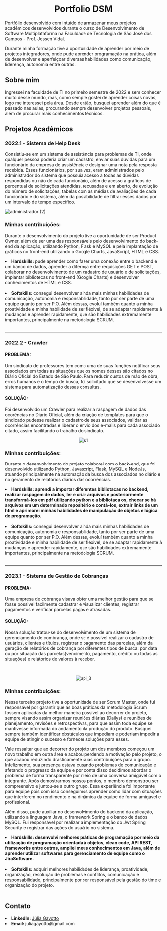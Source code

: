 <div align="center">  
  <h1> Portfolio DSM </h1>
</div>
<div>
  <p>Portfólio desenvolvido com intuído de armazenar meus projetos acadêmicos desenvolvidos durante o curso de Desenvolvimento de Software Multiplataforma na Faculdade de Tecnologia de São José dos Campos - Prof. Jessen Vidal.</p>
  <p> Durante minha formação tive a oportunidade de aprender por meio de projetos integradores, onde pude aprender programação na prática, além de desenvolver e aperfeiçoar diversas habilidades como comunicação, liderença, autonomia entre outras. </p>
</div>

<h2> <strong> Sobre mim </strong> </h2>
<p> Ingressei na faculdade de TI no primeiro semestre de 2022 e sem conhecer muito desse mundo, mas, como sempre gostei de aprender coisas novas, logo me interessei pela área. Desde então, busquei aprender além do que é passado nas aulas, procurando sempre desenvolver projetos pessoais, além de procurar mais conhecimentos técnicos.</p>
<h2> <strong> Projetos Acadêmicos </strong> </h2>
<div>
  <h3> 2022.1 - Sistema de Help Desk </h3>
  <p> Consistiu-se em um sistema de assistência para problemas de TI, onde qualquer pessoa poderia criar um cadastro, enviar suas dúvidas para um funcionário da empresa de assistência e designar uma nota pela resposta recebida. Esses funcionários, por sua vez, eram administrados pelo administrador do sistema que possuía acesso a todas as dúvidas respondidas ou não de cada funcionário, além de acesso à gráficos de percentual de solicitações atendidas, recusadas e em aberto, de evolução do número de solicitações, tabelas com as médias de avaliações de cada funcionário e do sistema, além  da possibilidade de filtrar esses dados por um intervalo de tempo específico. </p>
  
  ![administrador (2)](https://github.com/JuliaGayotto/Portfolio-DSM/assets/101027809/5181b35e-077e-4512-b72e-9f05b52e84b0)  
 
  <h3> Minhas contribuições: </h3>
  <p> Durante o desenvolvimento do projeto tive a oportunidade de ser Product Owner, além de ser uma das responsáveis pelo desenvolvimento do back-end da aplicação, utilizando Python, Flask e MySQL e pela implantação de gráficos no front-end utilizando o Google Charts, JavaScript, HTML e CSS. </p>
  <li> <strong> Hardskills: </strong> pude aprender como fazer uma conexão entre o backend e um banco de dados, aprender a difernça entre requisições GET e POST, colaborar no desenvolvimento de um cadastro de usuário e de solicitações, implantar bibliotecas no front-end (Google Charts) e desenvolver conhecimentos de HTML e CSS. </li>
  <br>
  <li> <strong> Softskills: </strong> consegui desenvolver ainda mais minhas habilidades de comunicação, autonomia e responsabilidade, tanto por ser parte de uma equipe quanto por ser P.O. Além dessas, evoluí também quanto a minha proatividade e minha habilidade de ser fléxivel, de se adaptar rapidamente à mudanças e aprender rapidamente, que são habilidades extremamente importantes, principalmente na metodologia SCRUM.  </li>
</div>
<br>
<hr>
<div>
  <h3> 2022.2 - Crawler </h3>
  <h4> PROBLEMA: </h4>
  <p>Um sindicato de professores tem como uma de suas funções notificar seus associados em todas as situações que os nomes desses são citados no Diário Oficial do Estado de São Paulo. Para reduzir custos de mão de obra, erros humanos e o tempo de busca, foi solicitado que se desenvolvesse um sistema para automatização dessas consultas. </p>
  <h4> SOLUÇÃO: </h4>
  <p> Foi desenvolvido um Crawler para realizar a raspagem de dados das ocorências no Diário Oficial, além da criação de templates para que o sindicado pudesse realizar o cadastro de seus associados, validar as ocorrências encontradas e liberar o envio dos e-mails para cada associado citado, assim facilitando o trabalho do sindicato. </p>
  <div align="center">
    
  ![s1](https://github.com/JuliaGayotto/Portfolio-DSM/assets/101027809/24c51a28-017d-41f4-9c4d-be95f958918b)
 
  </div>
  <h3> Minhas contribuições: </h3>
  <p>  Durante o desenvolvimento do projeto colaborei com o back-end, que foi desenvolvido utilizando Python, Javascript, Flask, MySQL e NodeJs, atuando principalmente na automação da busca dos associados no diário e no geramento de relatórios diários das ocorrências. </p>
  <li> <strong> Hardskills: aprendi a importar diferentes bibliotacas no backend,  realizar raspagem de dados, ler e criar arquivos e posteriormente transformá-los em pdf utilizando python e a bibliotaca os, checar se há arquivos em um determinado repositório e contá-los, extrair links de um html e aprimorei minhas habilidades de manipulação de objetos e lógica de programação.</strong>  </li>
  <br>
  <li> <strong> Softskills: </strong> consegui desenvolver ainda mais minhas habilidades de comunicação, autonomia e responsabilidade, tanto por ser parte de uma equipe quanto por ser P.O. Além dessas, evoluí também quanto a minha proatividade e minha habilidade de ser fléxivel, de se adaptar rapidamente à mudanças e aprender rapidamente, que são habilidades extremamente importantes, principalmente na metodologia SCRUM.  </li>
</div>
<br>
<hr>
<div>
  <h3> 2023.1 - Sistema de Gestão de Cobranças </h3>
  <h4> PROBLEMA: </h4>
  <p>Uma empresa de cobrança visava obter uma melhor gestão para que se fosse possivel facilmente cadastrar e visualizar clientes, registrar pagamentos e verificar parcelas pagas e atrasadas. </p>
  <h4> SOLUÇÃO: </h4>
  <p> Nossa solução tratou-se do desenvolvimento de um sistema de gerenciamento de combrança, onde se é possível realizar o cadastro de usuários, clientes e títulos, registrar o pagamento das parcelas, além da geração de relatórios de cobrança por diferentes tipos de busca: por data ou por situação das parcelas(vencimento, pagamento, crédito ou todas as situações) e relátorios de valores à receber. </p>
  <br>
  <div align="center">
    
   ![api_3](https://github.com/Desduh/Portfolio_DSM/assets/100285168/47772325-68fe-4ab8-b5f0-dd2b36c11d6d)
  
 </div>
  <h3> Minhas contribuições: </h3>
  <p> Nesse terceiro projeto tive a oportunidade de ser Scrum Master, onde fui responsável por garantir que as boas práticas da metodologia Scrum fossem aplicadas da melhor maneira possível ao decorrer do projeto, sempre visando assim organizar reuniões diárias (Dailys) e reuniões de planejamento, revisões e retrospectivas, para que assim toda equipe se mantivesse informada do andamento da produção do produto. Busquei sempre também identificar obstáculos que impediam e poderiam impedir a equipe de atingir o sucesso e fornecer soluções para esses. </p>
  <p> Vale ressaltar que ao decorrer do projeto um dos membros começou um novo trabalho em outra área e acabou perdendo a motivação pelo projeto, o que acabou reduzindo drasticamente suas contribuições para o grupo. Infelizmente, sua presença estava cusando problemas de comunicação e afetando o progresso da equipe e por conta disso decidimos abordar o problema de forma transparente por meio de uma conversa amigável com o integrante. Após demostrarmos nossos pontos, o membro demonstrou ser compreensivo e juntou-se a outro grupo.  Essa experiência foi importante para equipe pois com isso conseguimos aprender como lidar com situações que interferem no rendimento e na dinâmica da equipe de forma amigável e profissional. </p> 
 <p> Além disso, pude auxiliar no desenvolvimento do backend da aplicação, utilizando a linguagem Java, o framework Spring e o banco de dados MySQL. Fui responsável por realizar a implementação do Jwt Spring Security e registrar das ações do usuário no sistema.
  <li> <strong> Hardskills: desenvolvi melhores práticas de programação por meio da utilização de programação orientada à objetos, clean code, API REST, frameworks entre outros, ampliei meus conhecimentos em Java, além de aprender utilizar softwares para gerenciamento de equipe como o JiraSoftware. </strong>  </li>
  <br>
  <li> <strong> Softskills: </strong> adquiri melhores habilidades de liderança, proatividade, organização, resolução de problemas e conflitos, comunicação e responsabilidade, principalmente por ser responsável pela gestão do time e organização do projeto.  </li>
</div>
<br>
<h2>Contato </h2>
<li> <strong> LinkedIn: </strong> <a href="https://br.linkedin.com/in/juliagayotto"> Júlia Gayotto </a>
<li> <strong> Email: </strong> juliagayotto@gmail.com </li>

